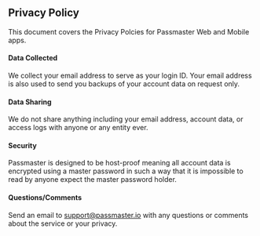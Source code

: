 ## Privacy Policy

This document covers the Privacy Polcies for Passmaster Web and Mobile apps.

#### Data Collected

We collect your email address to serve as your login ID. Your email address
is also used to send you backups of your account data on request only.

#### Data Sharing

We do not share anything including your email address, account data, or access
logs with anyone or any entity ever.

#### Security

Passmaster is designed to be host-proof meaning all account data is encrypted
using a master password in such a way that it is impossible to read by anyone
expect the master password holder.

#### Questions/Comments

Send an email to support@passmaster.io with any questions or comments about the
service or your privacy.
